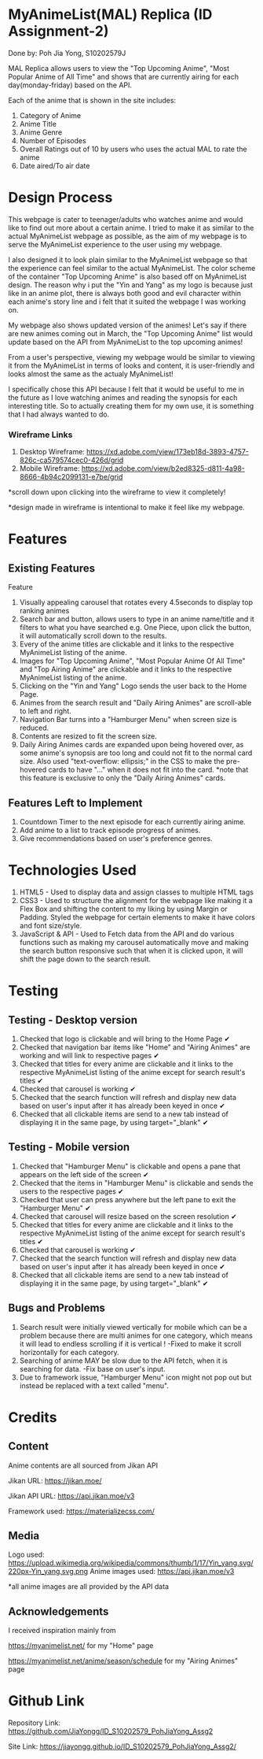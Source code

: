 # MyAnimeList(MAL) Replica (ID Assignment-2)
Done by: Poh Jia Yong, S10202579J

MAL Replica allows users to view the "Top Upcoming Anime", "Most Popular Anime of All Time" and shows that are currently airing for each day(monday-friday) based on the API.

Each of the anime that is shown in the site includes:
1. Category of Anime
2. Anime Title
3. Anime Genre
4. Number of Episodes
5. Overall Ratings out of 10 by users who uses the actual MAL to rate the anime
6. Date aired/To air date

# Design Process
This webpage is cater to teenager/adults who watches anime and would like to find out more about a certain anime.
I tried to make it as similar to the actual MyAnimeList webpage as possible, as the aim of my webpage is to serve the MyAnimeList experience to the user using my webpage.

I also designed it to look plain similar to the MyAnimeList webpage so that the experience can feel similar to the actual MyAnimeList. The color scheme of the container "Top Upcoming Anime" is also based off on MyAnimeList design. The reason why i put the "Yin and Yang" as my logo is because just like in an anime plot, there is always both good and evil character within each anime's story line and i felt that it suited the webpage I was working on.

My webpage also shows updated version of the animes! 
Let's say if there are new animes coming out in March, the "Top Upcoming Anime" list would update based on the API from MyAnimeList to the top upcoming animes!

From a user's perspective, viewing my webpage would be similar to viewing it from the MyAnimeList in terms of looks and content, it is user-friendly and looks almost the same as the actualy MyAnimeList!

I specifically chose this API because I felt that it would be useful to me in the future as I love watching animes and reading the synopsis for each interesting title. So to actually creating them for my own use, it is something that I had always wanted to do.

### Wireframe Links
1. Desktop Wireframe: https://xd.adobe.com/view/173eb18d-3893-4757-826c-ca579574cec0-426d/grid
2. Mobile Wireframe: https://xd.adobe.com/view/b2ed8325-d811-4a98-8666-4b94c2099131-e7be/grid
   
*scroll down upon clicking into the wireframe to view it completely!

*design made in wireframe is intentional to make it feel like my webpage.
# Features

## Existing Features
Feature
1. Visually appealing carousel that rotates every 4.5seconds to display top ranking animes
2. Search bar and button, allows users to type in an anime name/title and it filters to what you have searched e.g. One Piece, upon click the button, it will automatically scroll down to the results.
3. Every of the anime titles are clickable and it links to the respective MyAnimeList listing of the anime.
4. Images for "Top Upcoming Anime", "Most Popular Anime Of All Time" and "Top Airing Anime" are clickable and it links to the respective MyAnimeList listing of the anime.
5. Clicking on the "Yin and Yang" Logo sends the user back to the Home Page.
6. Animes from the search result and "Daily Airing Animes" are scroll-able to left and right.
7. Navigation Bar turns into a "Hamburger Menu" when screen size is reduced.
8. Contents are resized to fit the screen size.
9. Daily Airing Animes cards are expanded upon being hovered over, as some anime's synopsis are too long and could not fit to the normal card size. Also used "text-overflow: ellipsis;" in the CSS to make the pre-hovered cards to have "..." when it does not fit into the card. *note that this feature is exclusive to only the "Daily Airing Animes" cards.
   
## Features Left to Implement
1. Countdown Timer to the next episode for each currently airing anime.
2. Add anime to a list to track episode progress of animes.
3. Give recommendations based on user's preference genres.
   
# Technologies Used
1. HTML5 - Used to display data and assign classes to multiple HTML tags
2. CSS3 - Used to structure the alignment for the webpage like making it a Flex Box and shifting the content to my liking by using Margin or Padding. Styled the webpage for certain elements to make it have colors and font size/style.
3. JavaScript & API - Used to Fetch data from the API and do various functions such as making my carousel automatically move and making the search button responsive such that when it is clicked upon, it will shift the page down to the search result.
   
# Testing
## Testing - Desktop version
1. Checked that logo is clickable and will bring to the Home Page ✔
2. Checked that navigation bar items like "Home" and "Airing Animes" are working and will link to respective pages ✔
3. Checked that titles for every anime are clickable and it links to the respective MyAnimeList listing of the anime except for search result's titles ✔
4. Checked that carousel is working ✔
5. Checked that the search function will refresh and display new data based on user's input after it has already been keyed in once ✔
6. Checked that all clickable items are send to a new tab instead of displaying it in the same page, by using target="_blank" ✔
## Testing - Mobile version
1. Checked that "Hamburger Menu" is clickable and opens a pane that appears on the left side of the screen ✔
2. Checked that the items in "Hamburger Menu" is clickable and sends the users to the respective pages ✔
3. Checked that user can press anywhere but the left pane to exit the "Hamburger Menu" ✔
4. Checked that carousel will resize based on the screen resolution ✔
5. Checked that titles for every anime are clickable and it links to the respective MyAnimeList listing of the anime except for search result's titles ✔
6. Checked that carousel is working ✔
7. Checked that the search function will refresh and display new data based on user's input after it has already been keyed in once ✔
8. Checked that all clickable items are send to a new tab instead of displaying it in the same page, by using target="_blank" ✔

## Bugs and Problems
1. Search result were initially viewed vertically for mobile which can be a problem because there are multi animes for one category, which means it will lead to endless scrolling if it is vertical ! -Fixed to make it scroll horizontally for each category.
2. Searching of anime MAY be slow due to the API fetch, when it is searching for data. -Fix base on user's input.
3. Due to framework issue, "Hamburger Menu" icon might not pop out but instead be replaced with a text called "menu".

# Credits

## Content
Anime contents are all sourced from Jikan API

Jikan URL: https://jikan.moe/

Jikan API URL: https://api.jikan.moe/v3

Framework used: https://materializecss.com/
## Media
Logo used: https://upload.wikimedia.org/wikipedia/commons/thumb/1/17/Yin_yang.svg/220px-Yin_yang.svg.png
Anime images used: https://api.jikan.moe/v3

*all anime images are all provided by the API data

## Acknowledgements
I received inspiration mainly from 

https://myanimelist.net/ for my "Home" page 

https://myanimelist.net/anime/season/schedule for my "Airing Animes" page

# Github Link
Repository Link: https://github.com/JiaYongg/ID_S10202579_PohJiaYong_Assg2

Site Link: https://jiayongg.github.io/ID_S10202579_PohJiaYong_Assg2/